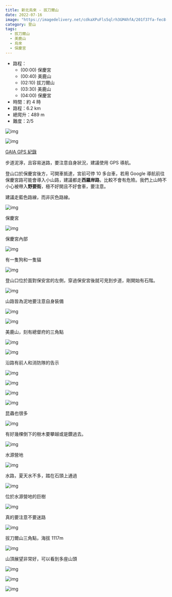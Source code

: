 ```yaml
---
title: 新北烏來 - 拔刀爾山
date: 2022-07-16
image: "https://imagedelivery.net/cdkaXPuFls5qlrh3GM4hfA/201f37fa-fec8-4e0b-31a8-8eaa19165a00/public"
category: 登山
tags:
  - 拔刀爾山
  - 美鹿山
  - 烏來
  - 保慶宮
---
```


- 路程：
  - (00:00) 保慶宮
  - (00:40) 美鹿山
  - (02:10) 拔刀爾山
  - (03:30) 美鹿山
  - (04:00) 保慶宮
- 時間：約 4 時
- 路程：6.2 km
- 總爬升：489 m
- 難度：2/5

![img](https://imagedelivery.net/cdkaXPuFls5qlrh3GM4hfA/decd12b5-4178-4066-ea9f-9280436cfd00/public)

![img](https://imagedelivery.net/cdkaXPuFls5qlrh3GM4hfA/b7f2033e-bf70-4d7d-bc4d-10fe5caa4f00/public)

[GAIA GPS 紀錄](https://www.gaiagps.com/datasummary/track/6e5582105a21e24a941bd7339012a9f57eb57313)

步道泥濘，且容易迷路，要注意自身狀況，建議使用 GPS 導航。

登山口於保慶宮後方，可開車抵達，宮前可停 10 多台車，若用 Google 導航前往保慶宮路可能會導入小山路，建議都走**西羅岸路**，比較不會有危險。我們上山時不小心被帶入**野要街**，極不好開且不好會車，要注意。

建議走藍色路線，而非灰色路線。

![img](https://imagedelivery.net/cdkaXPuFls5qlrh3GM4hfA/6b1b81d7-590f-4539-b5ed-a08d93acce00/public)

保慶宮

![img](https://imagedelivery.net/cdkaXPuFls5qlrh3GM4hfA/8859332b-db6e-4149-dd33-046fd8093300/public)

保慶宮內部

![img](https://imagedelivery.net/cdkaXPuFls5qlrh3GM4hfA/c99c15cf-4cb6-4f3f-efa0-c9a4e9d52200/public)

有一隻狗和一隻貓

![img](https://imagedelivery.net/cdkaXPuFls5qlrh3GM4hfA/c631af2f-d5ff-4fce-6e6f-21bc87ae7600/public)

登山口位於面對保安宮的左側，穿過保安宮後就可見到步道，剛開始有石階。

![img](https://imagedelivery.net/cdkaXPuFls5qlrh3GM4hfA/ba6df035-e3a5-4966-4eb4-7e5c3cb55d00/public)

山路皆為泥地要注意自身裝備

![img](https://imagedelivery.net/cdkaXPuFls5qlrh3GM4hfA/e1fa589b-a54a-4eee-406e-43d4eb514400/public)

![img](https://imagedelivery.net/cdkaXPuFls5qlrh3GM4hfA/c33a48a4-16d2-4e2d-afbd-9ffac43d6900/public)

美鹿山，刻有總督府的三角點

![img](https://imagedelivery.net/cdkaXPuFls5qlrh3GM4hfA/7ec59c46-8a5e-4861-5057-de015b0b2700/public)

![img](https://imagedelivery.net/cdkaXPuFls5qlrh3GM4hfA/b4314f43-fb2b-4306-ae48-05317c5b4e00/public)

沿路有前人和消防隊的告示

![img](https://imagedelivery.net/cdkaXPuFls5qlrh3GM4hfA/af6c1d86-7171-45e7-eeda-1caf9919c400/public)

![img](https://imagedelivery.net/cdkaXPuFls5qlrh3GM4hfA/9569168e-f1ff-4dcd-d580-4eda33a67000/public)

![img](https://imagedelivery.net/cdkaXPuFls5qlrh3GM4hfA/7d55a110-fb8c-492c-cad8-ef4679e68900/public)

![img](https://imagedelivery.net/cdkaXPuFls5qlrh3GM4hfA/3f3d722a-4595-46a1-2c65-784980dbb000/public)

昆蟲也很多

![img](https://imagedelivery.net/cdkaXPuFls5qlrh3GM4hfA/8c3a99bb-e073-4c32-dc0a-35a5256c9500/public)

有好幾棵倒下的樹木要攀越或是鑽過去。

![img](https://imagedelivery.net/cdkaXPuFls5qlrh3GM4hfA/5d83d80f-627e-41a3-5a6d-b37cc1057900/public)

水源營地

![img](https://imagedelivery.net/cdkaXPuFls5qlrh3GM4hfA/260e3a6d-7de7-4da9-dbbc-3a916f7c5a00/public)

水路，夏天水不多，踏在石頭上通過

![img](https://imagedelivery.net/cdkaXPuFls5qlrh3GM4hfA/d3dd0a65-9ded-4f1d-d648-e16dd444a800/public)

位於水源營地的巨樹

![img](https://imagedelivery.net/cdkaXPuFls5qlrh3GM4hfA/ee1c85d6-5639-49c9-b3e8-45413b569100/public)

真的要注意不要迷路

![img](https://imagedelivery.net/cdkaXPuFls5qlrh3GM4hfA/c92ef92e-2d19-49ab-d3e8-3ad59918a900/public)

拔刀爾山三角點，海拔 1117m

![img](https://imagedelivery.net/cdkaXPuFls5qlrh3GM4hfA/f9c7d54e-fb78-4e71-6d37-1b5bf4d2ac00/public)

山頂展望非常好，可以看到多座山頭

![img](https://imagedelivery.net/cdkaXPuFls5qlrh3GM4hfA/82b8a8ae-e264-4e2a-6cc3-dea503185700/public)

![img](https://imagedelivery.net/cdkaXPuFls5qlrh3GM4hfA/117cdba0-7723-4aa8-1a54-0625cea83600/public)

![img](https://imagedelivery.net/cdkaXPuFls5qlrh3GM4hfA/201f37fa-fec8-4e0b-31a8-8eaa19165a00/public)
